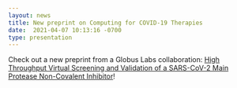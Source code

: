 ```yaml
---
layout: news
title: New preprint on Computing for COVID-19 Therapies
date:  2021-04-07 10:13:16 -0700
type: presentation
---
```


Check out a new preprint from a Globus Labs collaboration: [High Throughput Virtual Screening and Validation of a SARS-CoV-2 Main Protease Non-Covalent Inhibitor](https://www.biorxiv.org/content/10.1101/2021.03.27.437323v1.abstract)!
